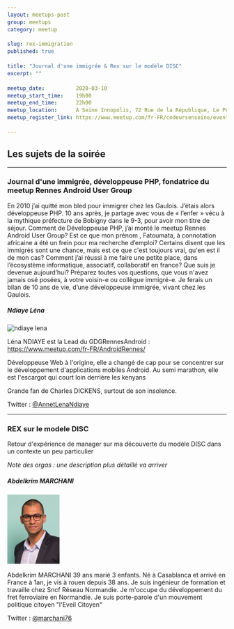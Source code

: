 ```yaml
---
layout: meetups-post
group: meetups
category: meetup

slug: rex-immigration
published: true

title: "Journal d'une immigrée & Rex sur le modèle DISC"
excerpt: ""

meetup_date:          2020-03-10
meetup_start_time:    19h00
meetup_end_time:      22h00
meetup_location:      À Seine Innopolis, 72 Rue de la République, Le Petit Quevilly
meetup_register_link: https://www.meetup.com/fr-FR/codeursenseine/events/269033882/

---
```


## Les sujets de la soirée

---

### Journal d'une immigrée, développeuse PHP, fondatrice du meetup Rennes Android User Group

En 2010 j’ai quitté mon bled pour immigrer chez les Gaulois. J’étais alors développeuse PHP. 10 ans après, je partage avec vous de « l’enfer » vécu à la mythique préfecture de Bobigny dans le 9-3, pour avoir mon titre de séjour. Comment de Développeuse PHP, j’ai monté le meetup Rennes Android User Group? Est ce que mon prénom , Fatoumata, à connotation africaine a été un frein pour ma recherche d’emploi? Certains disent que les immigrés sont une chance, mais est ce que c'est toujours vrai, qu'en est il de mon cas? Comment j’ai réussi à me faire une petite place, dans l’écosystème informatique, associatif, collaboratif en france? Que suis je devenue aujourd’hui? Préparez toutes vos questions, que vous n'avez jamais osé posées, à votre voisin-e ou collègue immigré-e. Je ferais un bilan de 10 ans de vie, d’une développeuse immigrée, vivant chez les Gaulois.

##### Ndiaye Léna

<img src="https://lh5.googleusercontent.com/-AYOFhk6-BIE/AAAAAAAAAAI/AAAAAAAAAAA/ABtNlbBoUbt1grVaJPMPPh4nhHP-DDAYeA/mo/photo.jpg" alt="ndiaye lena" width="120" class="alignleft" />

Léna NDIAYE est la Lead du GDGRennesAndroid : https://www.meetup.com/fr-FR/AndroidRennes/

Développeuse Web à l'origine, elle a changé de cap pour se concentrer sur le développement d'applications mobiles Android. Au semi marathon, elle est l'escargot qui court loin derrière les kenyans

Grande fan de Charles DICKENS, surtout de son insolence.


Twitter : [@AnnetLenaNdiaye](https://twitter.com/AnnetLenaNdiaye)

---

### REX sur le modele DISC

Retour d'expérience de manager sur ma découverte du modèle DISC dans un contexte un peu particulier

_Note des orgas : une description plus détaillé va arriver_

##### Abdelkrim MARCHANI


<img src="/images/meetups/speakers/Abdelkrim_MARCHANI.jpg" alt="Abdelkrim MARCHANI" width="120" class="alignleft" />

Abdelkrim MARCHANI 39 ans marié 3 enfants.
Né à Casablanca et arrivé en France à 1an, je vis à rouen depuis 38 ans.
Je suis ingénieur de formation et travaille chez Sncf Réseau Normandie.
Je m'occupe du développement du fret ferroviaire en Normandie.
Je suis porte-parole d'un mouvement politique citoyen "l'Eveil Citoyen"

Twitter : [@marchani76](https://twitter.com/marchani76)
